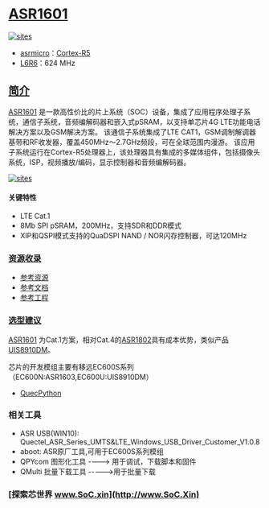 ﻿# [ASR1601](https://github.com/SoCXin/ASR1601)

[![sites](http://182.61.61.133/link/resources/SoC.png)](http://www.SoC.Xin)

* [asrmicro](http://www.SoC.Xin)：[Cortex-R5](https://github.com/SoCXin/Cortex)
* [L6R6](https://github.com/SoCXin/Level)：624 MHz

## [简介](https://github.com/SoCXin/ASR1601/wiki)

[ASR1601](https://github.com/SoCXin/ASR1601) 是一款高性价比的片上系统（SOC）设备，集成了应用程序处理子系统，通信子系统，音频编解码器和嵌入式pSRAM，以支持单芯片4G LTE功能电话解决方案以及GSM解决方案。 该通信子系统集成了LTE CAT1，GSM调制解调器基带和RF收发器，覆盖450MHz〜2.7GHz频段，可在全球范围内漫游。 该应用子系统运行在Cortex-R5处理器上，该处理器具有集成的多媒体组件，包括摄像头系统，ISP，视频播放/编码，显示控制器和音频编解码器。


[![sites](docs/ASR1601.png)](https://github.com/SoCXin/ASR1601)

#### 关键特性

* LTE Cat.1
* 8Mb SPI pSRAM，200MHz，支持SDR和DDR模式
* XIP和QSPI模式支持的QuaDSPI NAND / NOR闪存控制器，可达120MHz


### [资源收录](https://github.com/SoCXin)

* [参考资源](src/)
* [参考文档](docs/)
* [参考工程](project/)

### [选型建议](https://github.com/SoCXin)

[ASR1601](https://github.com/SoCXin/ASR1601) 为Cat.1方案，相对Cat.4的[ASR1802](https://github.com/SoCXin/ASR1802)具有成本优势，类似产品[UIS8910DM](https://github.com/SoCXin/UIS8910DM)。

芯片的开发模组主要有移远EC600S系列（EC600N:ASR1603,EC600U:UIS8910DM）

* [QuecPython](https://python.quectel.com/wiki/#/)

### 相关工具

* ASR USB(WIN10): Quectel_ASR_Series_UMTS&LTE_Windows_USB_Driver_Customer_V1.0.8
* aboot: ASR原厂工具,可用于EC600S系列模组
* QPYcom 图形化工具  ----> 用于调试，下载脚本和固件
* QMulti 批量下载工具 ----->用于批量下载

### [探索芯世界 www.SoC.xin](http://www.SoC.Xin)
